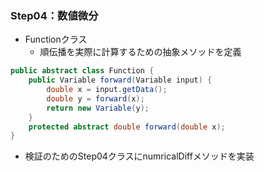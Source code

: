 ### Step04：数値微分

- Functionクラス
  - 順伝播を実際に計算するための抽象メソッドを定義
```java
public abstract class Function {
    public Variable forward(Variable input) {
        double x = input.getData();
        double y = forward(x);
        return new Variable(y);
    }
    protected abstract double forward(double x);
}
```
- 検証のためのStep04クラスにnumricalDiffメソッドを実装

